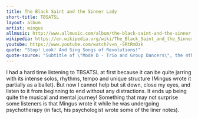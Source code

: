 ```yaml
---
title: The Black Saint and the Sinner Lady
short-title: TBSATSL
layout: album
artist: mingus
allmusic: http://www.allmusic.com/album/the-black-saint-and-the-sinner-lady-mw0000192238
wikipedia: https://en.wikipedia.org/wiki/The_Black_Saint_and_the_Sinner_Lady
youtube: https://www.youtube.com/watch?v=n_-SRtRmOzk
quote: "Stop! Look! And Sing Songs of Revolutions!"
quote-source: "Subtitle of \"Mode D - Trio and Group Dancers\", the 4th movement"
---
```


I had a hard time listening to TBSATSL at first because it can be quite jarring with its intense solos, rhythms, tempo and unique structure (Mingus wrote it partially as a ballet). But now I cannot help but sit down, close my eyes, and listen to it from beginning to end without any distractions. It ends up being quite the musical and mental journey! Something that may not surprise some listeners is that Mingus wrote it while he was undergoing psychotherapy (in fact, his psychologist wrote some of the liner notes).
